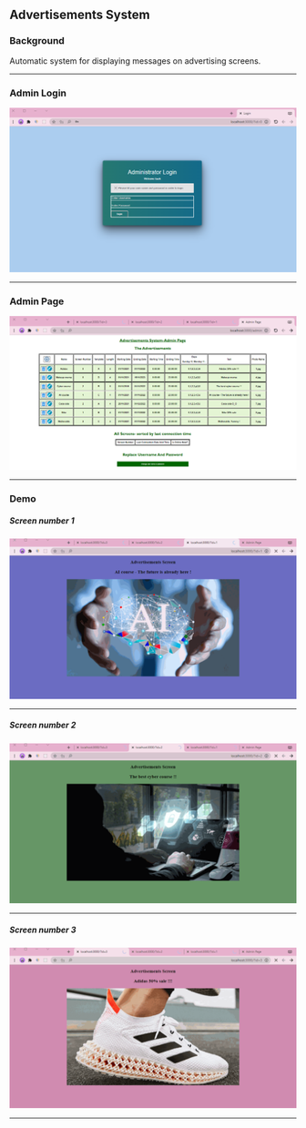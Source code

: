 ## Advertisements System


### Background
Automatic system for displaying messages on advertising screens.

---

### Admin Login
<img src="AdminLogin.png" width=650>

---

### Admin Page
<img src="AdminPage.png" width=650>

---

### Demo

##### Screen number 1
<img src="Demo1.gif" width=650>

---

##### Screen number 2
<img src="Demo2.gif" width=650>

---

##### Screen number 3
<img src="Demo3.gif" width=650>

---